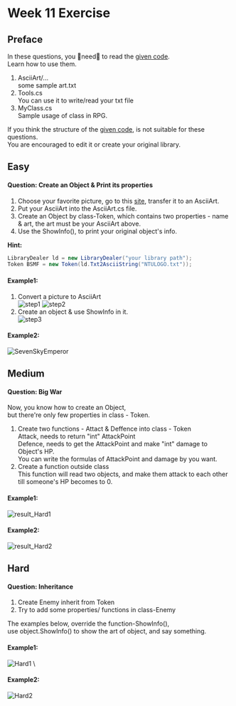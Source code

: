 # Week 11 Exercise

## Preface
In these questions, you :rotating_light:need:rotating_light: to read the [given code](https://github.com/fordevoted/1092_EE3031_Computer-Programming/tree/main/exercise/week11_Library). \
Learn how to use them.
1. AsciiArt/... \
   some sample art.txt
2. Tools.cs \
   You can use it to write/read your txt file
3. MyClass.cs \
   Sample usage of class in RPG.
   
If you think the structure of the [given code](https://github.com/fordevoted/1092_EE3031_Computer-Programming/tree/main/exercise/week11_Library), is not suitable for these questions. \
You are encouraged to edit it or create your original library.


## Easy
#### Question: Create an Object & Print its properties

1. Choose your favorite picture, go to this [site](https://www.text-image.com/convert/ascii.html), transfer it to an AsciiArt. 
2. Put your AsciiArt into the AsciiArt.cs file. 
3. Create an Object by class-Token, which contains two properties - name & art, the art must be your AsciiArt above.
4. Use the ShowInfo(), to print your original object's info.

**Hint:** 
```C#
LibraryDealer ld = new LibraryDealer("your library path");
Token BSMF = new Token(ld.Txt2AsciiString("NTULOGO.txt"));
```

#### Example1:
1. Convert a picture to AsciiArt\
![step1](https://imgur.com/33be3TT.jpg)
![step2](https://imgur.com/n06tUPY.jpg)
2. Create an object & use ShowInfo in it. \
![step3](https://imgur.com/0Ru1Aax.jpg)
#### Example2:
![SevenSkyEmperor](https://imgur.com/W0COZlc.jpg)

## Medium
#### Question: Big War

Now, you know how to create an Object, \
but there're only few properties in class - Token.

1. Create two functions - Attact & Deffence into class - Token \
   Attack,  needs to return "int" AttackPoint \
   Defence, needs to get the AttackPoint and make "int" damage to Object's HP. \
   You can write the formulas of AttackPoint and damage by you want.
2. Create a function outside class \
   This function will read two objects, and make them attack to each other till someone's HP becomes to 0.

#### Example1:
![result_Hard1](https://imgur.com/aX15AB2.jpg)
#### Example2:
![result_Hard2](https://imgur.com/qhASwgf.jpg)

## Hard
#### Question: Inheritance

1. Create Enemy inherit from Token
2. Try to add some properties/ functions in class-Enemy

The examples below, override the function-ShowInfo(), \
use object.ShowInfo() to show the art of object, and say something.
#### Example1:
![Hard1](https://imgur.com/5INBjQo.jpg) \
#### Example2:
![Hard2](https://imgur.com/TKeZWJO.jpg)
